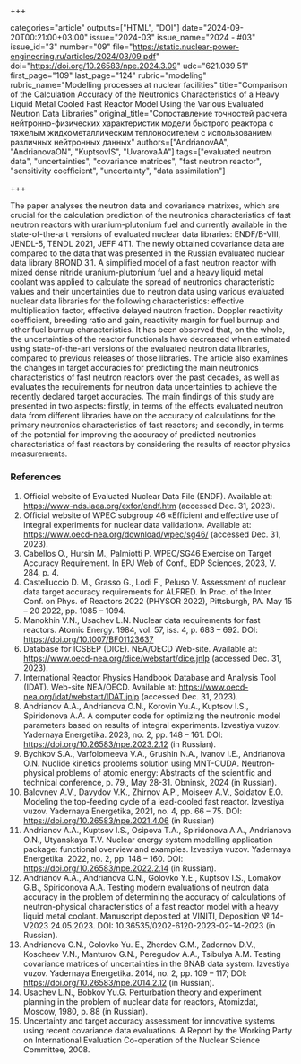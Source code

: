 +++

categories="article"
outputs=["HTML", "DOI"]
date="2024-09-20T00:21:00+03:00"
issue="2024-03"
issue_name="2024 - #03"
issue_id="3"
number="09"
file="https://static.nuclear-power-engineering.ru/articles/2024/03/09.pdf"
doi="https://doi.org/10.26583/npe.2024.3.09"
udc="621.039.51"
first_page="109"
last_page="124"
rubric="modeling"
rubric_name="Modelling processes at nuclear facilities"
title="Comparison of the Calculation Accuracy of the Neutronics Characteristics of a Heavy Liquid Metal Cooled Fast Reactor Model Using the Various Evaluated Neutron Data Libraries"
original_title="Сопоставление точностей расчета нейтронно-физических характеристик модели быстрого реактора с тяжелым жидкометаллическим теплоносителем с использованием различных нейтронных данных"
authors=["AndrianovAA", "AndrianovaON", "KuptsovIS", "UvarovaAA"]
tags=["evaluated neutron data", "uncertainties", "covariance matrices", "fast neutron reactor", "sensitivity coefficient", "uncertainty", "data assimilation"]

+++

The paper analyses the neutron data and covariance matrixes, which are crucial for the calculation prediction of the neutronics characteristics of fast neutron reactors with uranium-plutonium fuel and currently available in the state-of-the-art versions of evaluated nuclear data libraries: ENDF/B-VIII, JENDL-5, TENDL 2021, JEFF 4T1.
The newly obtained covariance data are compared to the data that was presented in the Russian evaluated nuclear data library BROND 3.1.
A simplified model of a fast neutron reactor with mixed dense nitride uranium-plutonium fuel and a heavy liquid metal coolant was applied to calculate the spread of neutronics characteristic values and their uncertainties due to neutron data using various evaluated nuclear data libraries for the following characteristics: effective multiplication factor, effective delayed neutron fraction.
Doppler reactivity coefficient, breeding ratio and gain, reactivity margin for fuel burnup and other fuel burnup characteristics.
It has been observed that, on the whole, the uncertainties of the reactor functionals have decreased when estimated using state-of-the-art versions of the evaluated neutron data libraries, compared to previous releases of those libraries. 
The article also examines the changes in target accuracies for predicting the main neutronics characteristics of fast neutron reactors over the past decades, as well as evaluates the requirements for neutron data uncertainties to achieve the recently declared target accuracies.
The main findings of this study are presented in two aspects: firstly, in terms of the effects evaluated neutron data from different libraries have on the accuracy of calculations for the primary neutronics characteristics of fast reactors; and secondly, in terms of the potential for improving the accuracy of predicted neutronics characteristics of fast reactors by considering the results of reactor physics measurements.

### References

1. Official website of Evaluated Nuclear Data File (ENDF). Available at: https://www-nds.iaea.org/exfor/endf.htm (accessed Dec. 31, 2023).
2. Official website of WPEC subgroup 46 «Efficient and effective use of integral experiments for nuclear data validation». Available at: https://www.oecd-nea.org/download/wpec/sg46/ (accessed Dec. 31, 2023).
3. Cabellos O., Hursin M., Palmiotti P. WPEC/SG46 Exercise on Target Accuracy Requirement. In EPJ Web of Conf., EDP Sciences, 2023, V. 284, p. 4.
4. Castelluccio D. M., Grasso G., Lodi F., Peluso V. Assessment of nuclear data target accuracy requirements for ALFRED. In Proc. of the Inter. Conf. on Phys. of Reactors 2022 (PHYSOR 2022), Pittsburgh, PA. May 15 – 20 2022, pp. 1085 – 1094.
5. Manokhin V.N., Usachev L.N. Nuclear data requirements for fast reactors. Atomic Energy. 1984, vol. 57, iss. 4, p. 683 – 692. DOI: https://doi.org/10.1007/BF01123637
6. Database for ICSBEP (DICE). NEA/OECD Web-site. Available at: https://www.oecd-nea.org/dice/webstart/dice.jnlp (accessed Dec. 31, 2023).
7. International Reactor Physics Handbook Database and Analysis Tool (IDAT). Web-site NEA/OECD. Available at: https://www.oecd-nea.org/idat/webstart/IDAT.jnlp (accessed Dec. 31, 2023).
8. Andrianov A.A., Andrianova O.N., Korovin Yu.A., Kuptsov I.S., Spiridonova A.A. A computer code for optimizing the neutronic model parameters based on results of integral experiments. Izvestiya vuzov. Yadernaya Energetika. 2023, no. 2, pp. 148 – 161. DOI: https://doi.org/10.26583/npe.2023.2.12 (in Russian).
9. Bychkov S.A., Varfolomeeva V.A., Grushin N.A., Ivanov I.E., Andrianova O.N. Nuclide kinetics problems solution using MNT-CUDA. Neutron-physical problems of atomic energy: Abstracts of the scientific and technical conference, p. 79., May 28-31. Obninsk, 2024 (in Russian).
10. Balovnev A.V., Davydov V.K., Zhirnov A.P., Moiseev A.V., Soldatov E.O. Modeling the top-feeding cycle of a lead-cooled fast reactor. Izvestiya vuzov. Yadernaya Energetika, 2021, no. 4, pp. 66 – 75. DOI: https://doi.org/10.26583/npe.2021.4.06 (in Russian)
11. Andrianov A.A., Kuptsov I.S., Osipova T.A., Spiridonova A.A., Andrianova O.N., Utyanskaya T.V. Nuclear energy system modelling application package: functional overview and examples. Izvestiya vuzov. Yadernaya Energetika. 2022, no. 2, pp. 148 – 160. DOI: https://doi.org/10.26583/npe.2022.2.14 (in Russian).
12. Andrianov A.A., Andrianova O.N., Golovko Y.E., Kuptsov I.S., Lomakov G.B., Spiridonova A.A. Testing modern evaluations of neutron data accuracy in the problem of determining the accuracy of calculations of neutron-physical characteristics of a fast reactor model with a heavy liquid metal coolant. Manuscript deposited at VINITI, Deposition № 14-V2023 24.05.2023. DOI: 10.36535/0202-6120-2023-02-14-2023 (in Russian).
13. Andrianova O.N., Golovko Yu. E., Zherdev G.M., Zadornov D.V., Koscheev V.N., Manturov G.N., Peregudov A.A., Tsibulya A.M. Testing covariance matrices of uncertainties in the BNAB data system. Izvestiya vuzov. Yadernaya Energetika. 2014, no. 2, pp. 109 – 117; DOI: https://doi.org/10.26583/npe.2014.2.12 (in Russian).
14. Usachev L.N., Bobkov Yu.G. Perturbation theory and experiment planning in the problem of nuclear data for reactors, Atomizdat, Moscow, 1980, p. 88 (in Russian).
15. Uncertainty and target accuracy assessment for innovative systems using recent covariance data evaluations. A Report by the Working Party on International Evaluation Co-operation of the Nuclear Science Committee, 2008.
